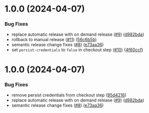 # 1.0.0 (2024-04-07)


### Bug Fixes

* replace automatic release with on demand release ([#9](https://github.com/gabriel-bornea/monadyssey/issues/9)) ([d982bda](https://github.com/gabriel-bornea/monadyssey/commit/d982bda08dae8ce90f13d119b790bcfea2c93535))
* rollback to manual release ([#11](https://github.com/gabriel-bornea/monadyssey/issues/11)) ([56c6b5b](https://github.com/gabriel-bornea/monadyssey/commit/56c6b5bda12f0ffec0c23ab00cb92d3da679e3dc))
* semantic release change fixes ([#8](https://github.com/gabriel-bornea/monadyssey/issues/8)) ([e73aa36](https://github.com/gabriel-bornea/monadyssey/commit/e73aa36ba6fb8f0f930c6e1180822d85c5d15665))
* set `persist-credentials` to `false` in checkout step ([#10](https://github.com/gabriel-bornea/monadyssey/issues/10)) ([4f60ccf](https://github.com/gabriel-bornea/monadyssey/commit/4f60ccf35745f22c193e1ab361d1c3141fdb1f7a))

# 1.0.0 (2024-04-07)


### Bug Fixes

* remove persist credentials from checkout step ([95d4216](https://github.com/gabriel-bornea/monadyssey/commit/95d421622f8fb648ef7f90b462d3e137e9aa74ab))
* replace automatic release with on demand release ([#9](https://github.com/gabriel-bornea/monadyssey/issues/9)) ([d982bda](https://github.com/gabriel-bornea/monadyssey/commit/d982bda08dae8ce90f13d119b790bcfea2c93535))
* semantic release change fixes ([#8](https://github.com/gabriel-bornea/monadyssey/issues/8)) ([e73aa36](https://github.com/gabriel-bornea/monadyssey/commit/e73aa36ba6fb8f0f930c6e1180822d85c5d15665))
